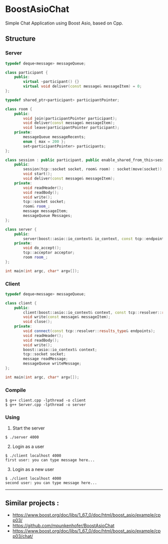 # BoostAsioChat

Simple Chat Application using Boost Asio, based on Cpp.


## Structure

### Server

```cpp
typedef deque<message> messageQueue;

class participant {
    public:
        virtual ~participant() {}
        virtual void deliver(const message& messageItem) = 0;
};

typedef shared_ptr<participant> participantPointer;

class room {
    public:
        void join(participantPointer participant);
        void deliver(const message& messageItem);
        void leave(participantPointer participant);
    private:
        messageQueue messageRecents;
        enum { max = 200 };
        set<participantPointer> participants;
};

class session : public participant, public enable_shared_from_this<session> {
    public:
        session(tcp::socket socket, room& room) : socket(move(socket)), room_(room);
        void start();
        void deliver(const message& messageItem);
    private:
        void readHeader();
        void readBody();
        void write();
        tcp::socket socket;
        room& room_;
        message messageItem;
        messageQueue Messages;
};

class server {
    public:
        server(boost::asio::io_context& io_context, const tcp::endpoint& endpoint) : acceptor(io_context, endpoint);
    private:
        void do_accept();
        tcp::acceptor acceptor;
        room room_;
};

int main(int argc, char* argv[]);
```

### Client

```cpp
typedef deque<message> messageQueue;

class client {
    public:
        client(boost::asio::io_context& context, const tcp::resolver::results_type& endpoints) : context(context), socket(context);
        void write(const message& messageItem);
        void close();
    private:
        void connect(const tcp::resolver::results_type& endpoints);
        void readHeader();
        void readBody();
        void write();
        boost::asio::io_context& context;
        tcp::socket socket;
        message readMessage;
        messageQueue writeMessage;
};

int main(int argc, char* argv[]);
```
### Compile 

```
$ g++ client.cpp -lpthread -o client
$ g++ Server.cpp -lpthread -o server
```

### Using

1. Start the server
```
$ ./server 4000
```
2. Login as a user

```
$ ./client localhost 4000
first user: you can type message here...
```

3. Login as a new user

```
$ ./client localhost 4000
second user: you can type message here...
```

---------

## Similar projects :

- https://www.boost.org/doc/libs/1_67_0/doc/html/boost_asio/example/cpp03/
- https://github.com/mpunkenhofer/BoostAsioChat
- https://www.boost.org/doc/libs/1_67_0/doc/html/boost_asio/example/cpp03/chat/

